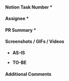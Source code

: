<!-- Thank you for contributing a pull request! -->
<!-- * are required. -->


#### Notion Task Number *
<!-- Copy the Notion Task Number. e.g. 167220840-P-SYHJ -->


#### Assignee *
<!-- Github Username. e.g. myungjunlee -->


#### PR Summary *
<!-- A short description of what this pull request does. e.g. 새로운 페이지 진입 시, 스크립트 에러 버그 수정 PR입니다 -->


#### Screenshots / GIFs / Videos
<!-- If the PR includes changes, please include screenshots/GIFs/videos for the team and reviewers. -->
- **AS-IS**

- **TO-BE**


#### Additional Comments
<!-- Add any additional information or comments that would be helpful to the team or reviewers. e.g. 기획서 첨부, 레퍼런스 링크 -->

